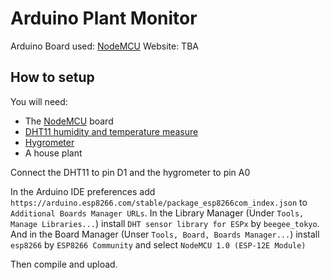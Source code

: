 # Arduino Plant Monitor

Arduino Board used: [NodeMCU](https://www.amazon.com/gp/product/B081CSJV2V/ref=ppx_yo_dt_b_asin_title_o00_s00?ie=UTF8&psc=1)
Website: TBA

## How to setup
You will need:
- The [NodeMCU](https://www.amazon.com/gp/product/B081CSJV2V/ref=ppx_yo_dt_b_asin_title_o00_s00?ie=UTF8&psc=1) board
- [DHT11 humidity and temperature measure](https://www.amazon.com/dp/B01DKC2GQ0?tag=duckduckgo-ffab-20&linkCode=osi&th=1&psc=1)
- [Hygrometer](https://www.amazon.com/Cylewet-Moisture-Humidity-Detection-2-36inches/dp/B01N7NA3HP/ref=sr_1_12?dchild=1&keywords=arduino+soil+moisture+sensor&qid=1591502485&sr=8-12)
- A house plant

Connect the DHT11 to pin D1 and the hygrometer to pin A0

In the Arduino IDE preferences add `https://arduino.esp8266.com/stable/package_esp8266com_index.json` to `Additional Boards Manager URLs`.
In the Library Manager (Under `Tools, Manage Libraries...`) install `DHT sensor library for ESPx` by `beegee_tokyo`.
And in the Board Manager (Unser `Tools, Board, Boards Manager...`) install `esp8266` by `ESP8266 Community` and select `NodeMCU 1.0 (ESP-12E Module)`

Then compile and upload.
